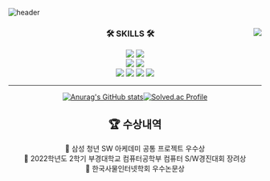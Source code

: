 ![header](https://capsule-render.vercel.app/api?type=waving&color=dafbe1&height=200&text=Hello,%20world!&animation=fadeIn&fontAlignY=45)

<!-- body start -->
<div align="center">
<!-- skillBox start -->
<div>
<!-- toolBox start -->
<img align="right" src="https://github-readme-stats.vercel.app/api/top-langs/?username=seongho-98&hide=html,javascript,css,scss&&layout=compact&theme=dracula"/>

### 🛠 SKILLS 🛠
<img src="https://img.shields.io/badge/-JAVA-007396?style=flat-square&logo=java&logoColor=white">
<img src="https://img.shields.io/badge/-Spring Boot-6DB33F?style=flat-square&logo=SpringBoot&logoColor=white"/><br>
<img src="https://img.shields.io/badge/MySQL-4479A1?style=flat-square&logo=MySQL&logoColor=white"/>
<img src="https://img.shields.io/badge/MariaDB-003545?style=flat-square&logo=MariaDB&logoColor=white"/><br>
<img src="https://img.shields.io/badge/Amazon AWS-232F3E?style=flat-square&logo=Amazon AWS&logoColor=white"/>
<img src="https://img.shields.io/badge/Ubuntu-E95420?style=flat-square&logo=Ubuntu&logoColor=white"/>
<img src="https://img.shields.io/badge/Docker-2496ED?style=flat-square&logo=Docker&logoColor=white"/>
<img src="https://img.shields.io/badge/NGINX-009639?style=flat-square&logo=NGINX&logoColor=white"/> 
<!-- toolBox end -->
<!-- mostUsed box start -->
<div >

---

[![Anurag's GitHub stats](https://github-readme-stats.vercel.app/api?username=seongho-98&theme=dracula)](https://github.com/seongho-98/github-readme-stats)[![Solved.ac Profile](http://mazassumnida.wtf/api/v2/generate_badge?boj=gktjdgh98)](https://solved.ac/gktjdgh98/)

<!-- 수상내역 start -->
<div>

## 🏆 수상내역
🎇 삼성 청년 SW 아케데미 공통 프로젝트 우수상  
🎇 2022학년도 2학기 부경대학교 컴퓨터공학부 컴퓨터 S/W경진대회 장려상  
<a style="text-decoration:none;color:inherit;" href="https://www.busan.com/view/busan/view.php?code=2022111117284604210">🎇 한국사물인터넷학회 우수논문상</a>  
</div>
<!-- 수상내역 end -->

</div>
<!-- body end -->


